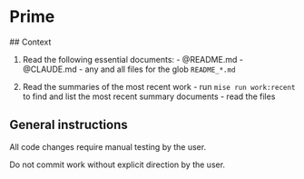 # Prime

<context>
  ## Context

  1. Read the following essential documents:
    - @README.md
    - @CLAUDE.md
    - any and all files for the glob `README_*.md`

  2. Read the summaries of the most recent work
    - run `mise run work:recent` to find and list the most recent summary documents
    - read the files
</context>

## General instructions

<important>
All code changes require manual testing by the user.

Do not commit work without explicit direction by the user.
</important>